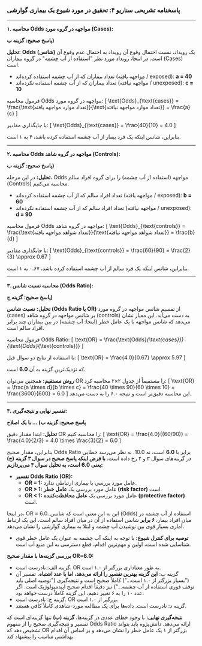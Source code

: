 ### پاسخنامه تشریحی سناریو ۴: تحقیق در مورد شیوع یک بیماری گوارشی

---

**۱. محاسبه Odds مواجهه در گروه مورد (Cases):**

**پاسخ صحیح: گزینه ب)**

**تحلیل:** **Odds (شانس)** یک رویداد، نسبت احتمال وقوع آن رویداد به احتمال عدم وقوع آن است. در اینجا، رویداد مورد نظر "استفاده از آب چشمه" در گروه بیماران (Cases) است.

- تعداد بیماران که از آب چشمه استفاده کرده‌اند (مواجهه یافته / exposed): **a = 40**
- تعداد بیماران که از آب چشمه استفاده نکرده‌اند (مواجهه نیافته / unexposed): **c = 10**

فرمول محاسبه Odds مواجهه در گروه مورد:
\[ \text{Odds}\_{\text{cases}} = \frac{\text{تعداد موارد مواجهه یافته}}{\text{تعداد موارد مواجهه نیافته}} = \frac{a}{c} \]

با جایگذاری مقادیر:
\[ \text{Odds}\_{\text{cases}} = \frac{40}{10} = 4.0 \]

بنابراین، شانس اینکه یک فرد بیمار از آب چشمه استفاده کرده باشد، ۴ به ۱ است.

---

**۲. محاسبه Odds مواجهه در گروه شاهد (Controls):**

**پاسخ صحیح: گزینه ب)**

**تحلیل:** در این مرحله، Odds مواجهه (استفاده از آب چشمه) را برای گروه افراد سالم (Controls) محاسبه می‌کنیم.

- تعداد افراد سالم که از آب چشمه استفاده کرده‌اند (مواجهه یافته / exposed): **b = 60**
- تعداد افراد سالم که از آب چشمه استفاده نکرده‌اند (مواجهه نیافته / unexposed): **d = 90**

فرمول محاسبه Odds مواجهه در گروه شاهد:
\[ \text{Odds}\_{\text{controls}} = \frac{\text{تعداد شواهد مواجهه یافته}}{\text{تعداد شواهد مواجهه نیافته}} = \frac{b}{d} \]

با جایگذاری مقادیر:
\[ \text{Odds}\_{\text{controls}} = \frac{60}{90} = \frac{2}{3} \approx 0.67 \]

بنابراین، شانس اینکه یک فرد سالم از آب چشمه استفاده کرده باشد، ۰.۶۷ به ۱ است.

---

**۳. محاسبه نسبت شانس (Odds Ratio):**

**پاسخ صحیح: گزینه ج)**

**تحلیل:** **نسبت شانس (Odds Ratio یا OR)** از تقسیم شانس مواجهه در گروه مورد (cases) بر شانس مواجهه در گروه شاهد (controls) به دست می‌آید. این معیار نشان می‌دهد که شانس مواجهه با یک عامل خطر (اینجا: آب چشمه) در بین بیماران چند برابر افراد سالم است.

فرمول محاسبه Odds Ratio:
\[ \text{OR} = \frac{\text{Odds}_{\text{cases}}}{\text{Odds}_{\text{controls}}} \]

با استفاده از نتایج دو سوال قبل:
\[ \text{OR} = \frac{4.0}{0.67} \approx 5.97 \]

که نزدیک‌ترین گزینه به آن **6.0** است.

**روش مستقیم:**
همچنین می‌توان OR را مستقیماً از جدول ۲×۲ محاسبه کرد:
\[ \text{OR} = \frac{a \times d}{b \times c} = \frac{40 \times 90}{60 \times 10} = \frac{3600}{600} = 6.0 \]
این محاسبه دقیق‌تر است و نتیجه ۶.۰ را به دست می‌دهد.

---

**۴. تفسیر نهایی و نتیجه‌گیری:**

**پاسخ صحیح: گزینه ب) ... با یک اصلاح**

**تحلیل:**
ابتدا مقدار دقیق OR را محاسبه کنیم:
\[ \text{OR} = \frac{4.0}{(60/90)} = \frac{4.0}{2/3} = 4.0 \times \frac{3}{2} = 6.0 \]

بنابراین، مقدار صحیح Odds Ratio برابر با **6.0** است، نه 10.0. به نظر می‌رسد خطایی در گزینه‌های سوال ۳ و ۴ رخ داده است. **با فرض اینکه پاسخ صحیح در سوال ۳ گزینه (ج) یعنی 6.0 است، به تحلیل سوال ۴ می‌پردازیم:**

- **تفسیر Odds Ratio (OR):**
  - **OR = 1:** عامل مورد بررسی با بیماری ارتباطی ندارد.
  - **OR > 1:** عامل مورد بررسی یک **عامل خطر (risk factor)** است.
  - **OR < 1:** عامل مورد بررسی یک **عامل محافظت‌کننده (protective factor)** است.

در اینجا، OR = 6.0. این به این معنی است که شانس (Odds) استفاده از آب چشمه در میان افراد بیمار، **۶ برابر** شانس استفاده از آن در میان افراد سالم است. این یک ارتباط آماری بسیار قوی بین نوشیدن آب چشمه و ابتلا به بیماری گوارشی را نشان می‌دهد.

- **توصیه برای کنترل شیوع:**
  با توجه به اینکه آب چشمه به عنوان یک عامل خطر قوی شناسایی شده است، اولین و مهم‌ترین اقدام، قطع دسترسی به این منبع آب است.

**بررسی گزینه‌ها با مقدار صحیح OR=6.0:**

- گزینه الف: نادرست است. OR به طور معناداری بزرگتر از ۱.۰ است.
- گزینه ب: **این گزینه بهترین تفسیر را ارائه می‌دهد، اما با عدد اشتباه.** تفسیر آن ("بسیار بزرگتر از ۱.۰ است...") کاملاً صحیح است و نتیجه‌گیری ("توصیه اصلی باید توقف فوری استفاده از آب چشمه...") نیز دقیقاً اقدام صحیح اپیدمیولوژیک است. اگر عدد ۱۰ را به ۶ تغییر دهیم، این گزینه کاملاً درست خواهد بود.
- گزینه ج: نادرست است. OR بزرگتر از ۱.۰ است.
- گزینه د: نادرست است. داده‌ها برای یک مطالعه مورد-شاهدی کاملاً کافی هستند.

**نتیجه‌گیری نهایی:** با وجود خطای عددی در گزینه‌ها، **گزینه (ب)** تنها گزینه‌ای است که تفسیر و نتیجه‌گیری صحیح را از مفهوم Odds Ratio ارائه می‌دهد. دانش‌پژوه باید بتواند تشخیص دهد که OR بزرگتر از ۱ یک عامل خطر را نشان می‌دهد و بر اساس آن اقدام بهداشتی مناسب را پیشنهاد کند.
